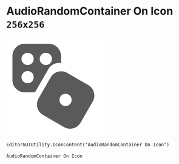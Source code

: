 # AudioRandomContainer On Icon `256x256`
<img src="/img/AudioRandomContainer%20On%20Icon.png" width=256 height=256>

``` CSharp
EditorGUIUtility.IconContent("AudioRandomContainer On Icon")
```
```
AudioRandomContainer On Icon
```
